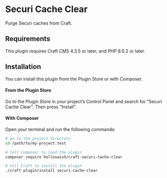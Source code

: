 # Securi Cache Clear

Purge Securi caches from Craft.

## Requirements

This plugin requires Craft CMS 4.3.5 or later, and PHP 8.0.2 or later.

## Installation

You can install this plugin from the Plugin Store or with Composer.

#### From the Plugin Store

Go to the Plugin Store in your project’s Control Panel and search for “Securi Cache Clear”. Then press “Install”.

#### With Composer

Open your terminal and run the following commands:

```bash
# go to the project directory
cd /path/to/my-project.test

# tell Composer to load the plugin
composer require helloswish/craft-securi-cache-clear

# tell Craft to install the plugin
./craft plugin/install securi-cache-clear
```
